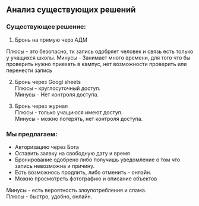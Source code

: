 ## Анализ существующих решений

### Существующее решение: 

1. Бронь на прямую  черз АДМ

Плюсы - это безопасно, тк запись одобряет человек и связь есть только у учащихся школы.
Минусы - Занимает много времени, для того что бы проверить нужно приехать в кампус, нет возможности проверить или перенести запись

2. Бронь через Googl sheets <br>
Плюсы - круглосуточный доступ. <br>
Минусы - Нет контроля доступа. <br>

3. Бронь через  журнал <br>
Плюсы - только учащиюся имеют доступ. <br>
Минусы - можно потерять, нет контроля доступа. <br>

### Мы предлагаем:

- Авторизацию через Бота
- Оставить заявку на свободную дату и время
- Бронирование одобрено либо получишь уведомление о том что запись невозможна и причину.
- Есть возможнось продлить, либо отменить - онлайн.
- Можно просмотреть фотографию и описание  объектов

Минусы - есть вероятность злоупотребления и спама.<br>
Плюсы - быстро, удобно, онлайн. <br>